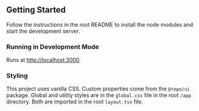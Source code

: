 ## Getting Started

Follow the instructions in the root README to install the node modules and start the development server.

### Running in Development Mode

Runs at [http://localhost:3000](http://localhost:3000).

### Styling

This project uses vanilla CSS. Custom properties come from the `@repo/ui` package. Global and utility styles are in the `global.css` file in the root `/app` directory. Both are imported in the root `layout.tsx` file.
